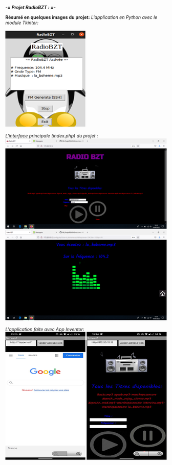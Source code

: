 *__-=                 Projet RadioBZT :                 =-__*

__Résumé en quelques images du projet:__
*L'application en Python avec le module Tkinter:*
<br><br><img src="https://raw.githubusercontent.com/rbzt77/NSI_Projet/main/src/img/app_python.png" width="250" height="300"><br><br>
*L'interface principale (index.php) du projet :*
<br>
<img src="https://github.com/rbzt77/NSI_Projet/blob/fbbee85a6e6f8a4331ce4b70d130d70d70fcb026/src/img/PageAccueil.png">
<img src="https://github.com/rbzt77/NSI_Projet/blob/2d92681ce9ec352411230f959cdc772a906639c2/src/img/Play.png">
<br><br>
*L'application faite avec App Inventor:*
<br>
<img src="https://raw.githubusercontent.com/rbzt77/NSI_Projet/main/src/img/rn_image_picker_lib_temp_568f8256-b7fd-4b45-90bb-4bd46d9660ac.jpg" width="250" height="400">
<img src="https://github.com/rbzt77/NSI_Projet/blob/e9fb39218ca421b1485b8ccda23bdbd88844a5de/src/img/appInventor.jpg" width="250" height="400">

